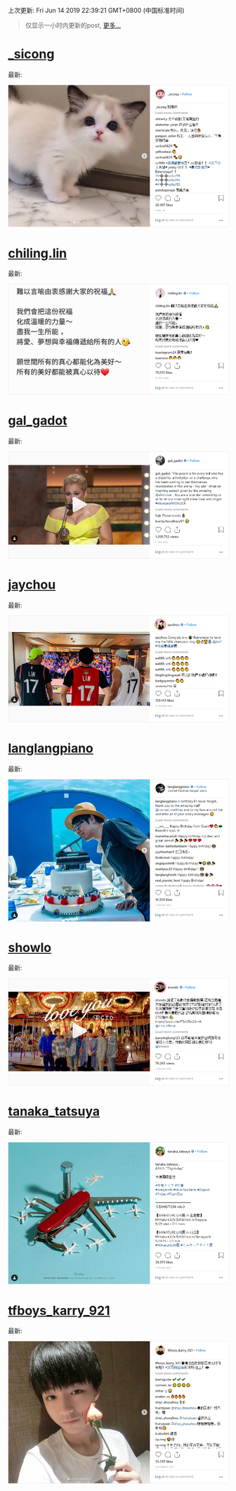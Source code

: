 
  
 上次更新: Fri Jun 14 2019 22:39:21 GMT+0800 (中国标准时间) 

 > 仅显示一小时内更新的post, [更多...](screenshots/)
  
# [_sicong](https://www.instagram.com/_sicong/)

最新:

    

![_sicong](screenshots/_sicong/latest.png?raw=true)

        
# [chiling.lin](https://www.instagram.com/chiling.lin/)

最新:

    

![chiling.lin](screenshots/chiling.lin/latest.png?raw=true)

        
# [gal_gadot](https://www.instagram.com/gal_gadot/)

最新:

    

![gal_gadot](screenshots/gal_gadot/latest.png?raw=true)

        
# [jaychou](https://www.instagram.com/jaychou/)

最新:

    

![jaychou](screenshots/jaychou/latest.png?raw=true)

        
# [langlangpiano](https://www.instagram.com/langlangpiano/)

最新:

    

![langlangpiano](screenshots/langlangpiano/latest.png?raw=true)

        
# [showlo](https://www.instagram.com/showlo/)

最新:

    

![showlo](screenshots/showlo/latest.png?raw=true)

        
# [tanaka_tatsuya](https://www.instagram.com/tanaka_tatsuya/)

最新:

    

![tanaka_tatsuya](screenshots/tanaka_tatsuya/latest.png?raw=true)

        
# [tfboys_karry_921](https://www.instagram.com/tfboys_karry_921/)

最新:

    

![tfboys_karry_921](screenshots/tfboys_karry_921/latest.png?raw=true)

        